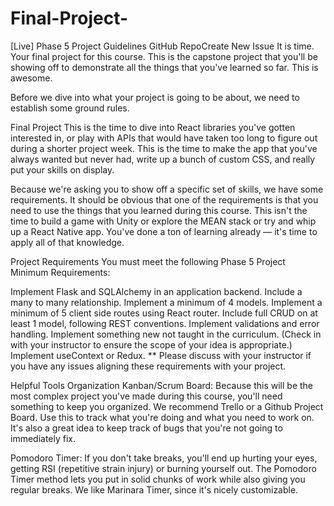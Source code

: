 # Final-Project-

[Live] Phase 5 Project Guidelines
GitHub RepoCreate New Issue
It is time. Your final project for this course. This is the capstone project that you'll be showing off to demonstrate all the things that you've learned so far. This is awesome.

Before we dive into what your project is going to be about, we need to establish some ground rules.

Final Project
This is the time to dive into React libraries you've gotten interested in, or play with APIs that would have taken too long to figure out during a shorter project week. This is the time to make the app that you've always wanted but never had, write up a bunch of custom CSS, and really put your skills on display.

Because we're asking you to show off a specific set of skills, we have some requirements. It should be obvious that one of the requirements is that you need to use the things that you learned during this course. This isn't the time to build a game with Unity or explore the MEAN stack or try and whip up a React Native app. You've done a ton of learning already — it's time to apply all of that knowledge.

Project Requirements
You must meet the following Phase 5 Project Minimum Requirements:

Implement Flask and SQLAlchemy in an application backend.
Include a many to many relationship.
Implement a minimum of 4 models.
Implement a minimum of 5 client side routes using React router.
Include full CRUD on at least 1 model, following REST conventions.
Implement validations and error handling.
Implement something new not taught in the curriculum. (Check in with your instructor to ensure the scope of your idea is appropriate.)
Implement useContext or Redux.
** Please discuss with your instructor if you have any issues aligning these requirements with your project.

Helpful Tools
Organization
Kanban/Scrum Board: Because this will be the most complex project you've made during this course, you'll need something to keep you organized. We recommend Trello or a Github Project Board. Use this to track what you're doing and what you need to work on. It's also a great idea to keep track of bugs that you're not going to immediately fix.

Pomodoro Timer: If you don't take breaks, you'll end up hurting your eyes, getting RSI (repetitive strain injury) or burning yourself out. The Pomodoro Timer method lets you put in solid chunks of work while also giving you regular breaks. We like Marinara Timer, since it's nicely customizable.
